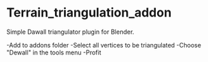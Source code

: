 Terrain_triangulation_addon
===========================

Simple Dawall triangulator plugin for Blender.

-Add to addons folder
-Select all vertices to be triangulated
-Choose "Dewall" in the tools menu
-Profit
